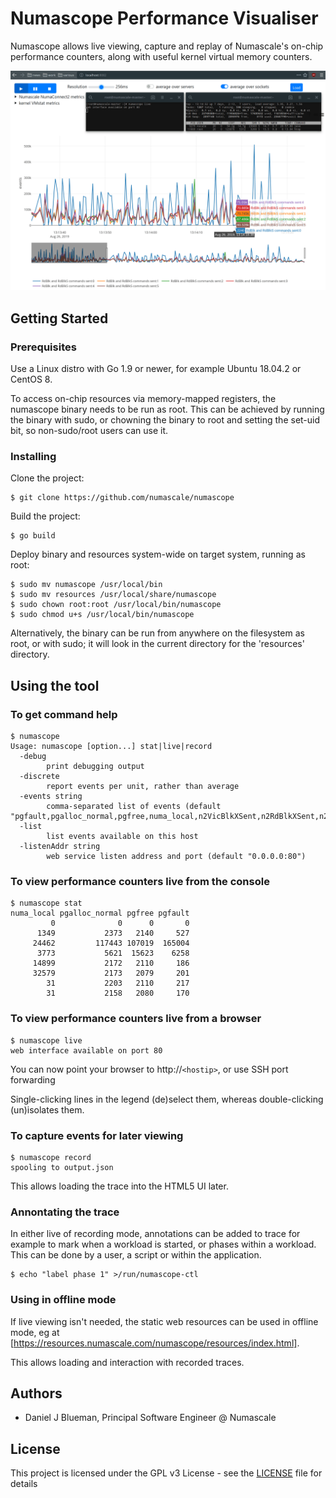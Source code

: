 # Numascope Performance Visualiser

Numascope allows live viewing, capture and replay of Numascale's on-chip performance counters, along with useful kernel virtual memory counters.

![Screenshot](screenshot.png)

## Getting Started

### Prerequisites

Use a Linux distro with Go 1.9 or newer, for example Ubuntu 18.04.2 or CentOS 8.

To access on-chip resources via memory-mapped registers, the numascope binary needs to be run as root. This can be achieved by running the binary with sudo, or chowning the binary to root and setting the set-uid bit, so non-sudo/root users can use it.

### Installing

Clone the project:
```
$ git clone https://github.com/numascale/numascope
```

Build the project:
```
$ go build
```

Deploy binary and resources system-wide on target system, running as root:
```
$ sudo mv numascope /usr/local/bin
$ sudo mv resources /usr/local/share/numascope
$ sudo chown root:root /usr/local/bin/numascope
$ sudo chmod u+s /usr/local/bin/numascope
```

Alternatively, the binary can be run from anywhere on the filesystem as root, or with sudo; it will look in the current directory for the 'resources' directory.

## Using the tool

### To get command help
```
$ numascope
Usage: numascope [option...] stat|live|record
  -debug
        print debugging output
  -discrete
        report events per unit, rather than average
  -events string
        comma-separated list of events (default "pgfault,pgalloc_normal,pgfree,numa_local,n2VicBlkXSent,n2RdBlkXSent,n2RdBlkModSent,n2ChangeToDirtySent,n2BcastProbeCmdSent,n2RdRespSent,n2ProbeRespSent")
  -list
        list events available on this host
  -listenAddr string
        web service listen address and port (default "0.0.0.0:80")
```

### To view performance counters live from the console
```
$ numascope stat
numa_local pgalloc_normal pgfree pgfault
         0              0      0       0
      1349           2373   2140     527
     24462         117443 107019  165004
      3773           5621  15623    6258
     14899           2172   2110     186
     32579           2173   2079     201
        31           2203   2110     217
        31           2158   2080     170
```

### To view performance counters live from a browser
```
$ numascope live
web interface available on port 80
```
You can now point your browser to http://`<hostip>`, or use SSH port forwarding

Single-clicking lines in the legend (de)select them, whereas double-clicking (un)isolates them.

### To capture events for later viewing
```
$ numascope record
spooling to output.json
```
This allows loading the trace into the HTML5 UI later.

### Annontating the trace
In either live of recording mode, annotations can be added to trace for example to mark when a workload is started, or phases within a workload. This can be done by a user, a script or within the application.
```
$ echo "label phase 1" >/run/numascope-ctl
```

### Using in offline mode
If live viewing isn't needed, the static web resources can be used in offline mode, eg at [https://resources.numascale.com/numascope/resources/index.html].

This allows loading and interaction with recorded traces.

## Authors

* Daniel J Blueman, Principal Software Engineer @ Numascale

## License

This project is licensed under the GPL v3 License - see the [LICENSE](LICENSE) file for details
